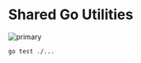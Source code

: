 # Shared Go Utilities

![primary](https://github.com/fromtheforest-io/utils/actions/workflows/primary.yml/badge.svg)

`go test ./...`